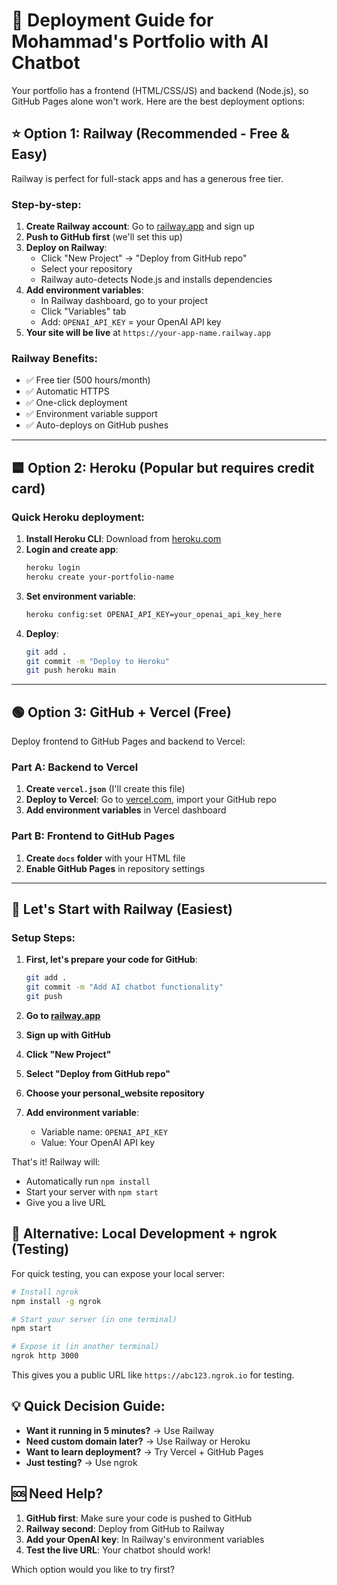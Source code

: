 # 🚀 Deployment Guide for Mohammad's Portfolio with AI Chatbot

Your portfolio has a frontend (HTML/CSS/JS) and backend (Node.js), so GitHub Pages alone won't work. Here are the best deployment options:

## ⭐ Option 1: Railway (Recommended - Free & Easy)

Railway is perfect for full-stack apps and has a generous free tier.

### Step-by-step:

1. **Create Railway account**: Go to [railway.app](https://railway.app) and sign up
2. **Push to GitHub first** (we'll set this up)
3. **Deploy on Railway**:
   - Click "New Project" → "Deploy from GitHub repo"
   - Select your repository
   - Railway auto-detects Node.js and installs dependencies
4. **Add environment variables**:
   - In Railway dashboard, go to your project
   - Click "Variables" tab
   - Add: `OPENAI_API_KEY` = your OpenAI API key
5. **Your site will be live** at `https://your-app-name.railway.app`

### Railway Benefits:

- ✅ Free tier (500 hours/month)
- ✅ Automatic HTTPS
- ✅ One-click deployment
- ✅ Environment variable support
- ✅ Auto-deploys on GitHub pushes

---

## 🟦 Option 2: Heroku (Popular but requires credit card)

### Quick Heroku deployment:

1. **Install Heroku CLI**: Download from [heroku.com](https://devcenter.heroku.com/articles/heroku-cli)
2. **Login and create app**:
   ```bash
   heroku login
   heroku create your-portfolio-name
   ```
3. **Set environment variable**:
   ```bash
   heroku config:set OPENAI_API_KEY=your_openai_api_key_here
   ```
4. **Deploy**:
   ```bash
   git add .
   git commit -m "Deploy to Heroku"
   git push heroku main
   ```

---

## 🟢 Option 3: GitHub + Vercel (Free)

Deploy frontend to GitHub Pages and backend to Vercel:

### Part A: Backend to Vercel

1. **Create `vercel.json`** (I'll create this file)
2. **Deploy to Vercel**: Go to [vercel.com](https://vercel.com), import your GitHub repo
3. **Add environment variables** in Vercel dashboard

### Part B: Frontend to GitHub Pages

1. **Create `docs` folder** with your HTML file
2. **Enable GitHub Pages** in repository settings

---

## 🎯 Let's Start with Railway (Easiest)

### Setup Steps:

1. **First, let's prepare your code for GitHub**:

   ```bash
   git add .
   git commit -m "Add AI chatbot functionality"
   git push
   ```

2. **Go to [railway.app](https://railway.app)**
3. **Sign up with GitHub**
4. **Click "New Project"**
5. **Select "Deploy from GitHub repo"**
6. **Choose your personal_website repository**
7. **Add environment variable**:
   - Variable name: `OPENAI_API_KEY`
   - Value: Your OpenAI API key

That's it! Railway will:

- Automatically run `npm install`
- Start your server with `npm start`
- Give you a live URL

## 🔧 Alternative: Local Development + ngrok (Testing)

For quick testing, you can expose your local server:

```bash
# Install ngrok
npm install -g ngrok

# Start your server (in one terminal)
npm start

# Expose it (in another terminal)
ngrok http 3000
```

This gives you a public URL like `https://abc123.ngrok.io` for testing.

## 💡 Quick Decision Guide:

- **Want it running in 5 minutes?** → Use Railway
- **Need custom domain later?** → Use Railway or Heroku
- **Want to learn deployment?** → Try Vercel + GitHub Pages
- **Just testing?** → Use ngrok

## 🆘 Need Help?

1. **GitHub first**: Make sure your code is pushed to GitHub
2. **Railway second**: Deploy from GitHub to Railway
3. **Add your OpenAI key**: In Railway's environment variables
4. **Test the live URL**: Your chatbot should work!

Which option would you like to try first?
